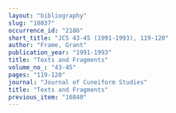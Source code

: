 ```yaml
---
layout: "bibliography"
slug: "10837"
occurrence_id: "2186"
short_title: "JCS 43-45 (1991-1993), 119-120"
author: "Frame, Grant"
publication_year: "1991-1993"
title: "Texts and Fragments"
volume_no_: "43-45"
pages: "119-120"
journal: "Journal of Cuneiform Studies"
title: "Texts and Fragments"
previous_item: "10840"
---
```

